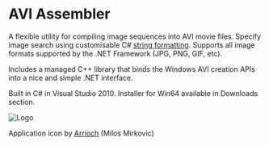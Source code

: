 AVI Assembler
=============

A flexible utility for compiling image sequences into AVI movie files. Specify image search using customisable C# [string formatting](http://blog.stevex.net/string-formatting-in-csharp/). Supports all image formats supported by the .NET Framework (JPG, PNG, GIF, etc). 

Includes a managed C++ library that binds the Windows AVI creation APIs into a nice and simple .NET interface.

Built in C# in Visual Studio 2010. Installer for Win64 available in Downloads section.

![Logo](https://github.com/ishani/AVIAssembler/raw/master/Media-video-avi-icon.png)

Application icon by [Arrioch](http://www.iconarchive.com/artist/arrioch.html) (Milos Mirkovic)